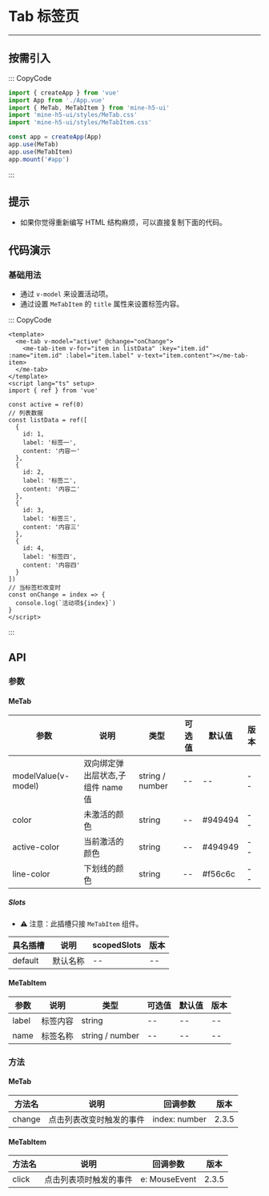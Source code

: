 # Tab 标签页

---

## 按需引入

::: CopyCode

```js
import { createApp } from 'vue'
import App from './App.vue'
import { MeTab, MeTabItem } from 'mine-h5-ui'
import 'mine-h5-ui/styles/MeTab.css'
import 'mine-h5-ui/styles/MeTabItem.css'

const app = createApp(App)
app.use(MeTab)
app.use(MeTabItem)
app.mount('#app')
```

:::

## 提示

- 如果你觉得重新编写 HTML 结构麻烦，可以直接复制下面的代码。

## 代码演示

### 基础用法

- 通过 `v-model` 来设置活动项。
- 通过设置 `MeTabItem` 的 `title` 属性来设置标签内容。

::: CopyCode

```vue
<template>
  <me-tab v-model="active" @change="onChange">
    <me-tab-item v-for="item in listData" :key="item.id" :name="item.id" :label="item.label" v-text="item.content"></me-tab-item>
  </me-tab>
</template>
<script lang="ts" setup>
import { ref } from 'vue'

const active = ref(0)
// 列表数据
const listData = ref([
  {
    id: 1,
    label: '标签一',
    content: '内容一'
  },
  {
    id: 2,
    label: '标签二',
    content: '内容二'
  },
  {
    id: 3,
    label: '标签三',
    content: '内容三'
  },
  {
    id: 4,
    label: '标签四',
    content: '内容四'
  }
])
// 当标签栏改变时
const onChange = index => {
  console.log(`活动项${index}`)
}
</script>
```

:::

## API

### 参数

#### MeTab

| 参数                | 说明                              | 类型            | 可选值 | 默认值  | 版本 |
| ------------------- | --------------------------------- | --------------- | ------ | ------- | ---- |
| modelValue(v-model) | 双向绑定弹出层状态,子组件 name 值 | string / number | --     | --      | --   |
| color               | 未激活的颜色                      | string          | --     | #949494 | --   |
| active-color        | 当前激活的颜色                    | string          | --     | #494949 | --   |
| line-color          | 下划线的颜色                      | string          | --     | #f56c6c | --   |

##### Slots

- ⚠ 注意：此插槽只接 `MeTabItem` 组件。

| 具名插槽 | 说明     | scopedSlots | 版本 |
| -------- | -------- | ----------- | ---- |
| default  | 默认名称 | --          | --   |

#### MeTabItem

| 参数  | 说明     | 类型            | 可选值 | 默认值 | 版本 |
| ----- | -------- | --------------- | ------ | ------ | ---- |
| label | 标签内容 | string          | --     | --     | --   |
| name  | 标签名称 | string / number | --     | --     | --   |

### 方法

#### MeTab

| 方法名 | 说明                     | 回调参数      | 版本  |
| ------ | ------------------------ | ------------- | ----- |
| change | 点击列表改变时触发的事件 | index: number | 2.3.5 |

#### MeTabItem

| 方法名 | 说明                   | 回调参数      | 版本  |
| ------ | ---------------------- | ------------- | ----- |
| click  | 点击列表项时触发的事件 | e: MouseEvent | 2.3.5 |
